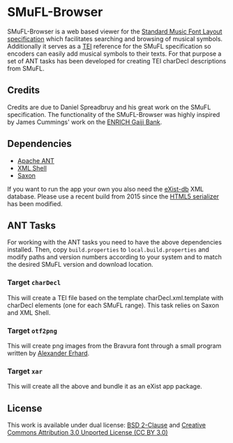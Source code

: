 SMuFL-Browser
================

SMuFL-Browser is a web based viewer for the [Standard Music Font Layout specification](http://www.smufl.org) which facilitates searching and browsing of musical symbols. Additionally it serves as a [TEI](http://www.tei-c.org) reference for the SMuFL specification so encoders can easily add musical symbols to their texts. For that purpose a set of ANT tasks has been developed for creating TEI charDecl descriptions from SMuFL.


Credits
-------
Credits are due to Daniel Spreadbruy and his great work on the SMuFL specification. 
The functionality of the SMuFL-Browser was highly inspired by James Cummings' work on the [ENRICH Gaiji Bank](http://www.manuscriptorium.com/apps/gbank/).


Dependencies
-----------

* [Apache ANT](http://ant.apache.org)
* [XML Shell](http://www.xmlsh.org/HomePage)
* [Saxon](http://www.saxonica.com)

If you want to run the app your own you also need the [eXist-db](http://exist-db.org) XML database. Please use a recent build from 2015 since the [HTML5 serializer](https://github.com/eXist-db/exist/pull/433) has been modified.




ANT Tasks
---------

For working with the ANT tasks you need to have the above dependencies installed. Then, copy `build.properties` to `local.build.properties` and modify paths and version numbers according to your system and to match the desired SMuFL version and download location.


### Target `charDecl`

This will create a TEI file based on the template charDecl.xml.template with charDecl elements (one for each SMuFL range). This task relies on Saxon and XML Shell.

### Target `otf2png`

This will create png images from the Bravura font through a small program written by [Alexander Erhard](https://github.com/aerhard).

### Target `xar`

This will create all the above and bundle it as an eXist app package.

License
-------

This work is available under dual license: [BSD 2-Clause](http://opensource.org/licenses/BSD-2-Clause) and [Creative Commons Attribution 3.0 Unported License (CC BY 3.0)](http://creativecommons.org/licenses/by/3.0/)